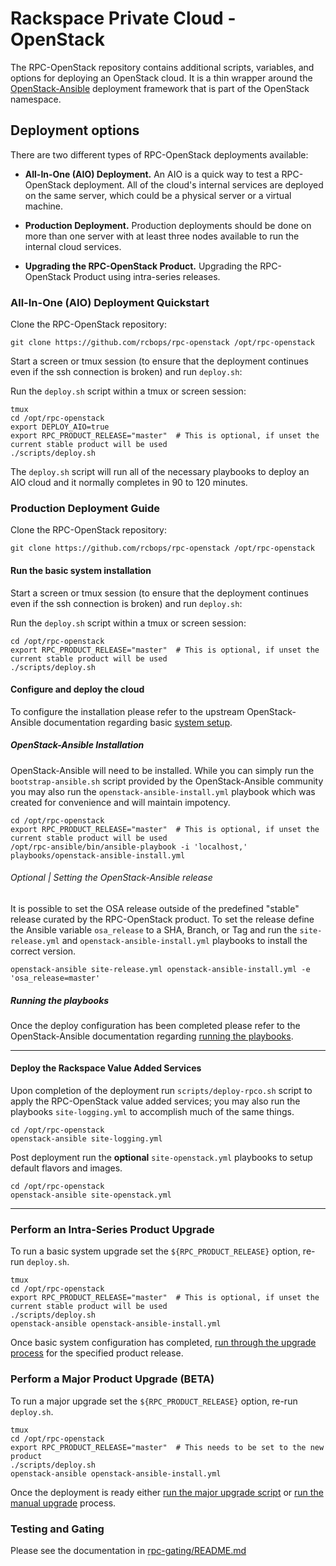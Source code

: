 # Rackspace Private Cloud - OpenStack

The RPC-OpenStack repository contains additional scripts, variables, and
options for deploying an OpenStack cloud. It is a thin wrapper around the
[OpenStack-Ansible](https://github.com/openstack/openstack-ansible)
deployment framework that is part of the OpenStack namespace.

## Deployment options

There are two different types of RPC-OpenStack deployments available:

* **All-In-One (AIO) Deployment.** An AIO is a quick way to test a
  RPC-OpenStack deployment. All of the cloud's internal services are deployed
  on the same server, which could be a physical server or a virtual machine.

* **Production Deployment.** Production deployments should be done on more
  than one server with at least three nodes available to run the internal
  cloud services.

* **Upgrading the RPC-OpenStack Product.** Upgrading the RPC-OpenStack Product
  using intra-series releases.

### All-In-One (AIO) Deployment Quickstart

Clone the RPC-OpenStack repository:

``` shell
git clone https://github.com/rcbops/rpc-openstack /opt/rpc-openstack
```

Start a screen or tmux session (to ensure that the deployment continues even
if the ssh connection is broken) and run `deploy.sh`:

Run the ``deploy.sh`` script within a tmux or screen session:

``` shell
tmux
cd /opt/rpc-openstack
export DEPLOY_AIO=true
export RPC_PRODUCT_RELEASE="master"  # This is optional, if unset the current stable product will be used
./scripts/deploy.sh
```

The `deploy.sh` script will run all of the necessary playbooks to deploy an
AIO cloud and it normally completes in 90 to 120 minutes.

### Production Deployment Guide

Clone the RPC-OpenStack repository:

``` shell
git clone https://github.com/rcbops/rpc-openstack /opt/rpc-openstack
```

#### Run the basic system installation

Start a screen or tmux session (to ensure that the deployment continues even
if the ssh connection is broken) and run `deploy.sh`:

Run the ``deploy.sh`` script within a tmux or screen session:

``` shell
cd /opt/rpc-openstack
export RPC_PRODUCT_RELEASE="master"  # This is optional, if unset the current stable product will be used
./scripts/deploy.sh
```

#### Configure and deploy the cloud

To configure the installation please refer to the upstream OpenStack-Ansible
documentation regarding basic [system setup](https://docs.openstack.org/project-deploy-guide/openstack-ansible/latest/configure.html).

##### OpenStack-Ansible Installation

OpenStack-Ansible will need to be installed. While you can simply run the
`bootstrap-ansible.sh` script provided by the OpenStack-Ansible community
you may also run the `openstack-ansible-install.yml` playbook which was
created for convenience and will maintain impotency.

``` shell
cd /opt/rpc-openstack
export RPC_PRODUCT_RELEASE="master"  # This is optional, if unset the current stable product will be used
/opt/rpc-ansible/bin/ansible-playbook -i 'localhost,' playbooks/openstack-ansible-install.yml
```

###### Optional | Setting the OpenStack-Ansible release

It is possible to set the OSA release outside of the predefined "stable" release
curated by the RPC-OpenStack product. To set the release define the Ansible
variable `osa_release` to a SHA, Branch, or Tag and run the `site-release.yml`
and `openstack-ansible-install.yml` playbooks to install the correct version.

``` shell
openstack-ansible site-release.yml openstack-ansible-install.yml -e 'osa_release=master'
```

##### Running the playbooks

Once the deploy configuration has been completed please refer to the
OpenStack-Ansible documentation regarding [running the playbooks](https://docs.openstack.org/project-deploy-guide/openstack-ansible/latest/run-playbooks.html).

----

#### Deploy the Rackspace Value Added Services

Upon completion of the deployment run `scripts/deploy-rpco.sh` script to
apply the RPC-OpenStack value added services; you may also run the playbooks
`site-logging.yml` to accomplish much of the same things.

``` shell
cd /opt/rpc-openstack
openstack-ansible site-logging.yml
```

Post deployment run the **optional** `site-openstack.yml` playbooks to setup
default flavors and images.

``` shell
cd /opt/rpc-openstack
openstack-ansible site-openstack.yml
```

----

### Perform an Intra-Series Product Upgrade

To run a basic system upgrade set the `${RPC_PRODUCT_RELEASE}` option, re-run
`deploy.sh`.

``` shell
tmux
cd /opt/rpc-openstack
export RPC_PRODUCT_RELEASE="master"  # This is optional, if unset the current stable product will be used
./scripts/deploy.sh
openstack-ansible openstack-ansible-install.yml
```

Once basic system configuration has completed, [run through the upgrade process](https://docs.openstack.org/openstack-ansible/latest/user/minor-upgrade.html)
for the specified product release.  

### Perform a Major Product Upgrade (BETA)

To run a major upgrade set the `${RPC_PRODUCT_RELEASE}` option, re-run
`deploy.sh`.

``` shell
tmux
cd /opt/rpc-openstack
export RPC_PRODUCT_RELEASE="master"  # This needs to be set to the new product
./scripts/deploy.sh
openstack-ansible openstack-ansible-install.yml
```

Once the deployment is ready either [run the major upgrade script](https://docs.openstack.org/openstack-ansible/latest/user/script-upgrade.html)
or [run the manual upgrade](https://docs.openstack.org/openstack-ansible/latest/user/manual-upgrade.html)
process.

### Testing and Gating

Please see the documentation in [rpc-gating/README.md](https://github.com/rcbops/rpc-gating/blob/master/README.md)
